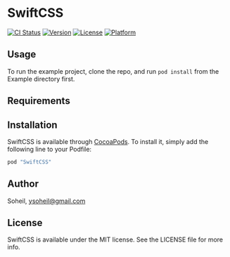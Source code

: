 # SwiftCSS

[![CI Status](http://img.shields.io/travis/Soheil/SwiftCSS.svg?style=flat)](https://travis-ci.org/Soheil/SwiftCSS)
[![Version](https://img.shields.io/cocoapods/v/SwiftCSS.svg?style=flat)](http://cocoapods.org/pods/SwiftCSS)
[![License](https://img.shields.io/cocoapods/l/SwiftCSS.svg?style=flat)](http://cocoapods.org/pods/SwiftCSS)
[![Platform](https://img.shields.io/cocoapods/p/SwiftCSS.svg?style=flat)](http://cocoapods.org/pods/SwiftCSS)

## Usage

To run the example project, clone the repo, and run `pod install` from the Example directory first.

## Requirements

## Installation

SwiftCSS is available through [CocoaPods](http://cocoapods.org). To install
it, simply add the following line to your Podfile:

```ruby
pod "SwiftCSS"
```

## Author

Soheil, ysoheil@gmail.com

## License

SwiftCSS is available under the MIT license. See the LICENSE file for more info.
